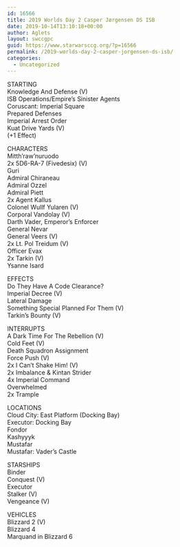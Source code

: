 ```yaml
---
id: 16566
title: 2019 Worlds Day 2 Casper Jørgensen DS ISB
date: 2019-10-14T13:10:18+00:00
author: Aglets
layout: swccgpc
guid: https://www.starwarsccg.org/?p=16566
permalink: /2019-worlds-day-2-casper-jorgensen-ds-isb/
categories:
  - Uncategorized
---
```

STARTING  
Knowledge And Defense (V)  
ISB Operations/Empire’s Sinister Agents  
Coruscant: Imperial Square  
Prepared Defenses  
Imperial Arrest Order  
Kuat Drive Yards (V)  
(+1 Effect)

CHARACTERS  
Mitth’raw’nuruodo  
2x 5D6-RA-7 (Fivedesix) (V)  
Guri  
Admiral Chiraneau  
Admiral Ozzel  
Admiral Piett  
2x Agent Kallus  
Colonel Wullf Yularen (V)  
Corporal Vandolay (V)  
Darth Vader, Emperor’s Enforcer  
General Nevar  
General Veers (V)  
2x Lt. Pol Treidum (V)  
Officer Evax  
2x Tarkin (V)  
Ysanne Isard

EFFECTS  
Do They Have A Code Clearance?  
Imperial Decree (V)  
Lateral Damage  
Something Special Planned For Them (V)  
Tarkin’s Bounty (V)

INTERRUPTS  
A Dark Time For The Rebellion (V)  
Cold Feet (V)  
Death Squadron Assignment  
Force Push (V)  
2x I Can’t Shake Him! (V)  
2x Imbalance & Kintan Strider  
4x Imperial Command  
Overwhelmed  
2x Trample

LOCATIONS  
Cloud City: East Platform (Docking Bay)  
Executor: Docking Bay  
Fondor  
Kashyyyk  
Mustafar  
Mustafar: Vader’s Castle

STARSHIPS  
Binder  
Conquest (V)  
Executor  
Stalker (V)  
Vengeance (V)

VEHICLES  
Blizzard 2 (V)  
Blizzard 4  
Marquand in Blizzard 6